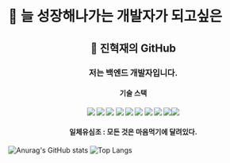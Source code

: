 # 👋 늘 성장해나가는 개발자가 되고싶은
## <div align="center">🌱 진혁재의 GitHub</div>
###  <div align="center">저는 백엔드 개발자입니다. </div>
#### <div align="center">기술 스택</div>
#### <div align="center"><img src="https://img.shields.io/badge/Java-007396?style=for-the-badge&logo=OpenJDK&logoColor=white"/> <img src="https://img.shields.io/badge/mysql-4479A1?style=for-the-badge&logo=OpenJDK&logoColor=white"/> <img src="https://img.shields.io/badge/mariaDB-003545?style=for-the-badge&logo=OpenJDK&logoColor=white"/> <img src="https://img.shields.io/badge/IntelliJ IDEA-000000?style=for-the-badge&logo=OpenJDK&logoColor=white"/> <img src="https://img.shields.io/badge/Spring-6DB33F?style=for-the-badge&logo=OpenJDK&logoColor=white"/> <img src="https://img.shields.io/badge/Spring Boot-6DB33F?style=for-the-badge&logo=OpenJDK&logoColor=white"/> <img src="https://img.shields.io/badge/html5-E34F26?style=for-the-badge&logo=OpenJDK&logoColor=white"/> <img src="https://img.shields.io/badge/css3-1572B6?style=for-the-badge&logo=OpenJDK&logoColor=white"/> <img src="https://img.shields.io/badge/gitHub-181717?style=for-the-badge&logo=OpenJDK&logoColor=white"/><img src="https://img.shields.io/badge/mybatis-1572B6?style=for-the-badge&logo=OpenJDK&logoColor=white"/></div>

#### <div align="center">일체유심조 : 모든 것은 마음먹기에 달려있다.</div>
![Anurag's GitHub stats](https://github-readme-stats.vercel.app/api?username=Hxjjae&show_icons=true&theme=merko)
![Top Langs](https://github-readme-stats.vercel.app/api/top-langs/?username=Hxjjae&layout=compact&theme=merko)
